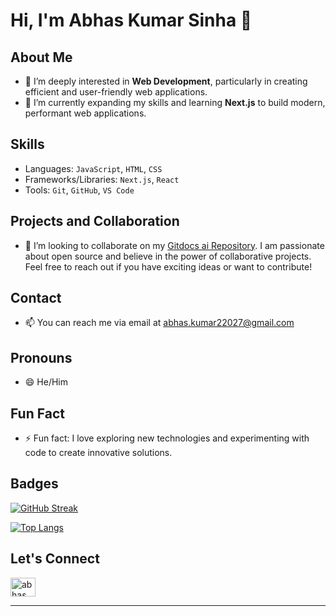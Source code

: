 # Hi, I'm Abhas Kumar Sinha 👋

## About Me

- 👀 I’m deeply interested in **Web Development**, particularly in creating efficient and user-friendly web applications.
- 🌱 I’m currently expanding my skills and learning **Next.js** to build modern, performant web applications.

## Skills

- Languages: `JavaScript`, `HTML`, `CSS`
- Frameworks/Libraries: `Next.js`, `React`
- Tools: `Git`, `GitHub`, `VS Code`

## Projects and Collaboration

- 💞️ I’m looking to collaborate on my [Gitdocs ai Repository](https://github.com/abhas-kumar-sinha/Gitdocs). I am passionate about open source and believe in the power of collaborative projects. Feel free to reach out if you have exciting ideas or want to contribute!

## Contact

- 📫 You can reach me via email at [abhas.kumar22027@gmail.com](mailto:abhas.kumar22027@gmail.com)

## Pronouns

- 😄 He/Him

## Fun Fact

- ⚡ Fun fact: I love exploring new technologies and experimenting with code to create innovative solutions.

## Badges

[![GitHub Streak](https://streak-stats.demolab.com/?user=abhas-kumar-sinha)](https://git.io/streak-stats)

[![Top Langs](https://github-readme-stats.vercel.app/api/top-langs/?username=abhas-kumar-sinha&layout=compact)](https://github.com/anuraghazra/github-readme-stats)

## Let's Connect

<p align="left">
<a href="https://www.linkedin.com/in/abhas-kumar-sinha-b23038317/" target="blank"><img align="center" src="https://raw.githubusercontent.com/rahuldkjain/github-profile-readme-generator/master/src/images/icons/Social/linked-in-alt.svg" alt="abhas kumar sinha" height="30" width="40" /></a>
</p>

---

<!---
abhas-kumar-sinha/abhas-kumar-sinha is a ✨ special ✨ repository because its `README.md` (this file) appears on your GitHub profile.
You can click the Preview link to take a look at your changes.
--->
